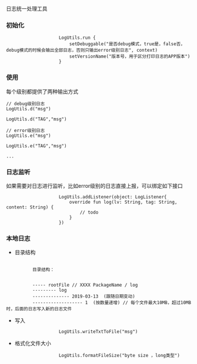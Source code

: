 日志统一处理工具

### 初始化

```
                    LogUtils.run {
                        setDebuggable("是否debug模式，true是，false否，debug模式的时候会输出全部日志，否则只输出error级别日志", context)
                        setVersionName("版本号，用于区分打印日志的APP版本")
                    }
```

### 使用

每个级别都提供了两种输出方式

```
// debug级别日志
LogUtils.d("msg")

LogUtils.d("TAG","msg")

// error级别日志
LogUtils.e("msg")

LogUtils.e("TAG","msg")

...

```

### 日志监听

如果需要对日志进行监听，比如error级别的日志直接上报，可以绑定如下接口

```
                    LogUtils.addListener(object: LogListener{
                        override fun log(lv: String, tag: String, content: String) {
                            // todo
                        }
                    })
```

### 本地日志

- 目录结构

```

          目录结构：


          ----- rootFile // XXXX PackageName / log
          --------- log
          -------------- 2019-03-13  (跟随日期变动)
          ------------------- 1  (按数量递增) // 每个文件最大10MB，超过10MB时，后面的日志写入新的日志文件

```

- 写入

```
                    LogUtils.writeTxtToFile("msg")
```

- 格式化文件大小

```
                    LogUtils.formatFileSize("byte size ，long类型")
```

